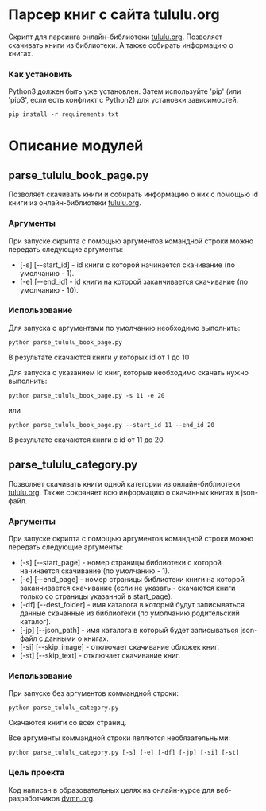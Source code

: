 # Парсер книг с сайта tululu.org
Скрипт для парсинга онлайн-библиотеки  [tululu.org](https://tululu.org/).
Позволяет скачивать книги из библиотеки. А также собирать информацию о книгах.

### Как установить

Python3 должен быть уже установлен. Затем используйте 'pip' (или 'pip3', если есть конфликт с Python2) для 
установки зависимостей.
```
pip install -r requirements.txt
```
# Описание модулей

## parse_tululu_book_page.py

Позволяет скачивать книги и собирать информацию о них с помощью id книги из
онлайн-библиотеки [tululu.org](https://tululu.org/).

### Аргументы

При запуске скрипта с помощью аргументов командной строки можно передать следующие аргументы:
- [-s] [--start_id] - id книги с которой начинается скачивание (по умолчанию - 1).
- [-e] [--end_id] - id книги на которой заканчивается скачивание (по умолчанию - 10).

### Использование

Для запуска с аргументами по умолчанию необходимо выполнить:
```
python parse_tululu_book_page.py
```
В результате скачаются книги у которых id от 1 до 10

Для запуска с указанием id книг, которые необходимо скачать нужно выполнить:
```
python parse_tululu_book_page.py -s 11 -e 20
```
или
```
python parse_tululu_book_page.py --start_id 11 --end_id 20
```
В результате скачаются книги с id от 11 до 20.

## parse_tululu_category.py

Позволяет скачивать книги одной категории из онлайн-библиотеки [tululu.org](https://tululu.org/).
Также сохраняет всю информацию о скачанных книгах в json-файл.

### Аргументы

При запуске скрипта с помощью аргументов командной строки можно передать следующие аргументы:
- [-s] [--start_page] - номер страницы библиотеки с которой начинается скачивание (по умолчанию - 1).
- [-e] [--end_page] - номер страницы библиотеки книги на которой заканчивается скачивание 
(если не указать - скачаются книги только со страницы указанной в start_page).
- [-df] [--dest_folder] - имя каталога в который будут записываться данные скачанные из библиотеки (по умолчанию родительский каталог).
- [-jp] [--json_path] - имя каталога в который будет записываться json-файл с данными о книгах.
- [-si] [--skip_image] - отключает скачивание обложек книг.
- [-st] [--skip_text] - отключает скачивание книг.

### Использование

При запуске без аргументов коммандной строки:
```
python parse_tululu_category.py
```
Скачаются книги со всех страниц.

Все аргументы коммандной строки являются необязательными:
```
python parse_tululu_category.py [-s] [-e] [-df] [-jp] [-si] [-st]
```

### Цель проекта

Код написан в образовательных целях на онлайн-курсе для веб-разработчиков [dvmn.org](https://dvmn.org/).